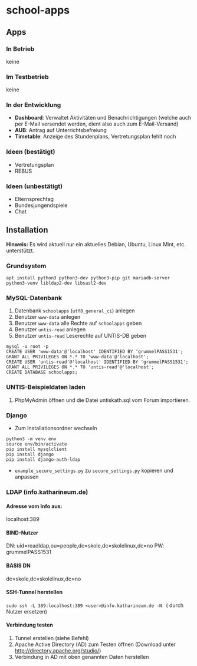 # school-apps
## Apps
### In Betrieb
keine
### Im Testbetrieb
keine
### In der Entwicklung
- **Dashboard**: Verwaltet Aktivitäten und Benachrichtigungen (welche auch per E-Mail versendet werden, dient also auch zum E-Mail-Versand) 
- **AUB**: Antrag auf Unterrichtsbefreiung
- **Timetable**: Anzeige des Stundenplans, Vertretungsplan fehlt noch
### Ideen (bestätigt)
- Vertretungsplan
- REBUS
### Ideen (unbestätigt)
- Elternsprechtag
- Bundesjungendspiele
- Chat
## Installation
**Hinweis:** Es wird aktuell nur ein aktuelles Debian, Ubuntu, Linux Mint, etc. unterstützt.
### Grundsystem
```
apt install python3 python3-dev python3-pip git mariadb-server python3-venv libldap2-dev libsasl2-dev
```

### MySQL-Datenbank
1. Datenbank `schoolapps` (`utf8_general_ci`) anlegen
2. Benutzer `www-data` anlegen
3. Benutzer `www-data` alle Rechte auf `schoolapps` geben
4. Benutzer `untis-read` anlegen
5. Benutzer `untis-read` Leserechte auf UNTIS-DB geben
```
mysql -u root -p
CREATE USER 'www-data'@'localhost' IDENTIFIED BY 'grummelPASS1531';
GRANT ALL PRIVILEGES ON *.* TO 'www-data'@'localhost';
CREATE USER 'untis-read'@'localhost' IDENTIFIED BY 'grummelPASS1531';
GRANT ALL PRIVILEGES ON *.* TO 'untis-read'@'localhost';
CREATE DATABASE schoolapps;
```

### UNTIS-Beispieldaten laden
1. PhpMyAdmin öffnen und die Datei untiskath.sql vom Forum importieren.

### Django
- Zum Installationsordner wechseln
```
python3 -m venv env 
source env/bin/activate
pip install mysqlclient
pip install django
pip install django-auth-ldap
```
- `example_secure_settings.py` zu `secure_settings.py` kopieren und anpassen
### LDAP (info.katharineum.de)
#### Adresse vom Info aus:
localhost:389

#### BIND-Nutzer
DN: uid=readldap,ou=people,dc=skole,dc=skolelinux,dc=no
PW: grummelPASS1531

#### BASIS DN
dc=skole,dc=skolelinux,dc=no

#### SSH-Tunnel herstellen
```sudo ssh -L 389:localhost:389 <user>@info.katharineum.de -N ```
	(<user> durch Nutzer ersetzen)

#### Verbindung testen
1. Tunnel erstellen (siehe Befehl)
2. Apache Active Directory (AD) zum Testen öffnen (Download unter http://directory.apache.org/studio/)
3. Verbindung in AD mit oben genannten Daten herstellen






